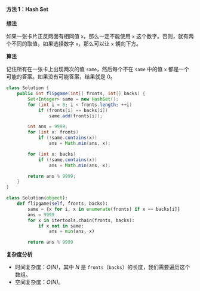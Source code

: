 #### 方法 1：Hash Set

**想法**

如果一张卡片正反两面有相同值 `x`，那么一定不能使用 `x` 这个数字。否则，就有两个不同的取值，如果选择数字 `x`，那么可以让 `x` 朝向下方。

**算法**

记住所有在一张卡上出现两次的值 `same`，然后每个不在 `same` 中的值 `x` 都是一个可能的答案。如果没有可能答案，结果就是 0。

```Java []
class Solution {
    public int flipgame(int[] fronts, int[] backs) {
        Set<Integer> same = new HashSet();
        for (int i = 0; i < fronts.length; ++i)
            if (fronts[i] == backs[i])
                same.add(fronts[i]);

        int ans = 9999;
        for (int x: fronts)
            if (!same.contains(x))
                ans = Math.min(ans, x);

        for (int x: backs)
            if (!same.contains(x))
                ans = Math.min(ans, x);

        return ans % 9999;
    }
}
```

```Python []
class Solution(object):
    def flipgame(self, fronts, backs):
        same = {x for i, x in enumerate(fronts) if x == backs[i]}
        ans = 9999
        for x in itertools.chain(fronts, backs):
            if x not in same:
                ans = min(ans, x)

        return ans % 9999
```

**复杂度分析**

* 时间复杂度：*O(N)*，其中 *N* 是 `fronts`（`backs`）的长度，我们需要遍历这个数组。
* 空间复杂度：*O(N)*。